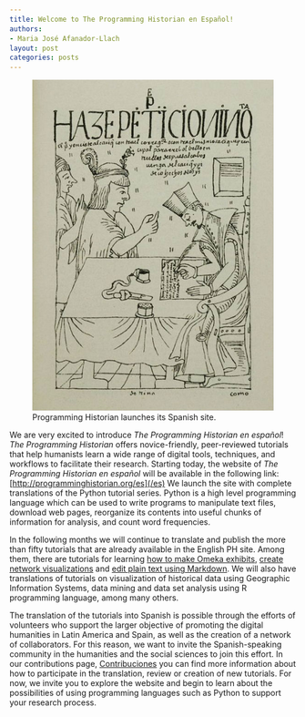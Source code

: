 ```yaml
---
title: Welcome to The Programming Historian en Español!
authors: 
- Maria José Afanador-Llach
layout: post
categories: posts 
---
```


<p><figure><a href="/posts/lanzamiento-PH-español"><img src="/images/blog/Launch-PH-Spanish/Launch-PH-Spanish.jpg" alt=""/></a><figcaption>
    Programming Historian launches its Spanish site.</figcaption></figure></p>

We are very excited to introduce *The Programming Historian en español*! *The Programming Historian* offers novice-friendly, peer-reviewed tutorials that help humanists learn a wide range of digital tools, techniques, and workflows to facilitate their research.
Starting today, the website of *The Programming Historian en español* will be available in the following link: [http://programminghistorian.org/es](/es) We launch the site with complete translations of the Python tutorial series. Python is a high level programming language which can be used to write programs to manipulate text files, download web pages, reorganize its contents into useful chunks of information for analysis, and count word frequencies. 

In the following months we will continue to translate and publish the more than fifty tutorials that are already available in the English PH site. Among them, there are tutorials for learning [how to make Omeka exhibits](/lessons/creating-an-omeka-exhibit), [create network visualizations](/lessons/creating-network-diagrams-from-historical-sources) and [edit plain text using Markdown](/lessons/getting-started-with-markdown). We will also have translations of tutorials on visualization of historical data using Geographic Information Systems, data mining and data set analysis using R programming language, among many others.  

The translation of the tutorials into Spanish is possible through the efforts of volunteers who support the larger objective of promoting the digital humanities in Latin America and Spain, as well as the creation of a network of collaborators. For this reason, we want to invite the Spanish-speaking community in the humanities and the social sciences to join this effort. In our contributions page, [Contribuciones](/es/contribuciones) you can find more information about how to participate in the translation, review or creation of new tutorials. For now, we invite you to explore the website and begin to learn about the possibilities of using programming languages such as Python to support your research process. 
